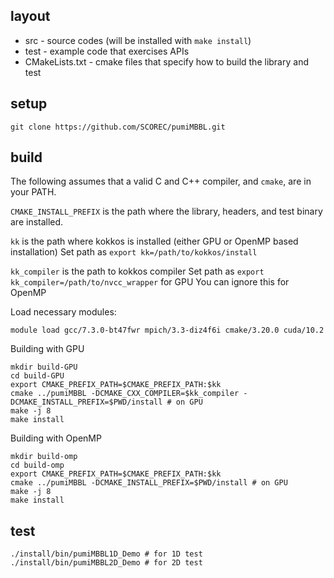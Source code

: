 
## layout

- src - source codes (will be installed with `make
install`)
- test - example code that exercises APIs
- CMakeLists.txt - cmake files that specify how to build the library and test

## setup

```
git clone https://github.com/SCOREC/pumiMBBL.git
```

## build

The following assumes that a valid C and C++ compiler, and `cmake`, are in your PATH.

`CMAKE_INSTALL_PREFIX` is the path where the library, headers, and test binary
are installed.

`kk` is the path where kokkos is installed (either GPU or OpenMP based installation)
Set path as `export kk=/path/to/kokkos/install`

`kk_compiler` is the path to kokkos compiler
Set path as `export kk_compiler=/path/to/nvcc_wrapper` for GPU
You can ignore this for OpenMP

Load necessary modules:
```
module load gcc/7.3.0-bt47fwr mpich/3.3-diz4f6i cmake/3.20.0 cuda/10.2
```

Building with GPU
```
mkdir build-GPU
cd build-GPU
export CMAKE_PREFIX_PATH=$CMAKE_PREFIX_PATH:$kk
cmake ../pumiMBBL -DCMAKE_CXX_COMPILER=$kk_compiler -DCMAKE_INSTALL_PREFIX=$PWD/install # on GPU
make -j 8
make install
```

Building with OpenMP
```
mkdir build-omp
cd build-omp
export CMAKE_PREFIX_PATH=$CMAKE_PREFIX_PATH:$kk
cmake ../pumiMBBL -DCMAKE_INSTALL_PREFIX=$PWD/install # on GPU
make -j 8
make install
```


## test

```
./install/bin/pumiMBBL1D_Demo # for 1D test
./install/bin/pumiMBBL2D_Demo # for 2D test
```
